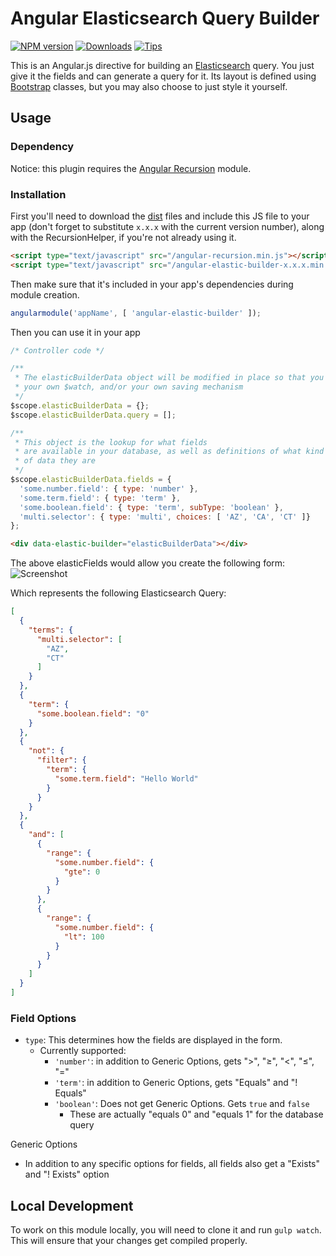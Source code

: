 # Angular Elasticsearch Query Builder

[![NPM version][npm-image]][npm-url]
[![Downloads][downloads-image]][downloads-url]
[![Tips][gratipay-image]][gratipay-url]

This is an Angular.js directive for building an [Elasticsearch](https://www.elastic.co/) query.
You just give it the fields and can generate a query for it. Its layout is defined using [Bootstrap](http://getbootstrap.com/) classes, but you may also choose to just style it yourself.


## Usage

### Dependency
Notice: this plugin requires the [Angular Recursion](https://github.com/marklagendijk/angular-recursion) module.

### Installation
First you'll need to download the [dist](https://github.com/dncrews/angular-elastic-builder/tree/master/dist) files and include this JS file to your app (don't forget to substitute `x.x.x` with the current version number), along with the RecursionHelper, if you're not already using it.
```html
<script type="text/javascript" src="/angular-recursion.min.js"></script>
<script type="text/javascript" src="/angular-elastic-builder-x.x.x.min.js"></script>
```

Then make sure that it's included in your app's dependencies during module creation.

```js
angularmodule('appName', [ 'angular-elastic-builder' ]);
```

Then you can use it in your app
```js
/* Controller code */

/**
 * The elasticBuilderData object will be modified in place so that you can use
 * your own $watch, and/or your own saving mechanism
 */
$scope.elasticBuilderData = {};
$scope.elasticBuilderData.query = [];

/**
 * This object is the lookup for what fields
 * are available in your database, as well as definitions of what kind
 * of data they are
 */
$scope.elasticBuilderData.fields = {
  'some.number.field': { type: 'number' },
  'some.term.field': { type: 'term' },
  'some.boolean.field': { type: 'term', subType: 'boolean' },
  'multi.selector': { type: 'multi', choices: [ 'AZ', 'CA', 'CT' ]}
};
```

```html
<div data-elastic-builder="elasticBuilderData"></div>
```

The above elasticFields would allow you create the following form:
![Screenshot][screenshot-image]

Which represents the following Elasticsearch Query:
```json
[
  {
    "terms": {
      "multi.selector": [
        "AZ",
        "CT"
      ]
    }
  },
  {
    "term": {
      "some.boolean.field": "0"
    }
  },
  {
    "not": {
      "filter": {
        "term": {
          "some.term.field": "Hello World"
        }
      }
    }
  },
  {
    "and": [
      {
        "range": {
          "some.number.field": {
            "gte": 0
          }
        }
      },
      {
        "range": {
          "some.number.field": {
            "lt": 100
          }
        }
      }
    ]
  }
]
```


### Field Options
  - `type`: This determines how the fields are displayed in the form.
    - Currently supported:
      - `'number'`: in addition to Generic Options, gets "&gt;", "&ge;", "&lt;", "&le;", "="
      - `'term'`: in addition to Generic Options, gets "Equals" and "! Equals"
      - `'boolean'`: Does not get Generic Options. Gets `true` and `false`
        - These are actually "equals 0" and "equals 1" for the database query

Generic Options
  - In addition to any specific options for fields, all fields also get a "Exists" and "! Exists" option


## Local Development
To work on this module locally, you will need to clone it and run `gulp watch`. This will ensure that your changes get compiled properly.


[npm-image]: https://img.shields.io/npm/v/angular-elastic-builder.svg
[npm-url]: https://www.npmjs.org/package/angular-elastic-builder
[downloads-image]: https://img.shields.io/npm/dm/angular-elastic-builder.svg
[downloads-url]: https://www.npmjs.org/package/angular-elastic-builder
[gratipay-image]: https://img.shields.io/gratipay/dncrews.svg
[gratipay-url]: https://www.gratipay.com/dncrews/
[screenshot-image]: https://raw.githubusercontent.com/dncrews/angular-elastic-builder/master/screenshot.png
